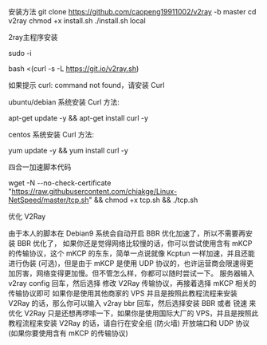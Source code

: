 安装方法
git clone https://github.com/caopeng19911002/v2ray -b master
cd v2ray
chmod +x install.sh
./install.sh local


2ray主程序安装

sudo -i

bash <(curl -s -L https://git.io/v2ray.sh)

如果提示 curl: command not found，请安装 Curl

ubuntu/debian 系统安装 Curl 方法: 

apt-get update -y && apt-get install curl -y

centos 系统安装 Curl 方法: 

yum update -y && yum install curl -y


四合一加速脚本代码

wget -N --no-check-certificate "https://raw.githubusercontent.com/chiakge/Linux-NetSpeed/master/tcp.sh" && chmod +x tcp.sh && ./tcp.sh


优化 V2Ray

由于本人的脚本在 Debian9 系统会自动开启 BBR 优化加速了，所以不需要再安装 BBR 优化了，
如果你还是觉得网络比较慢的话，你可以尝试使用含有 mKCP 的传输协议，这个 mKCP 的东东，简单一点说就像 Kcptun 一样加速，并且还能进行伪装 (可选)，但是由于 mKCP 是使用 UDP 协议的，也许运营商会限速得更加厉害，网络变得更加慢。但不管怎么样，你都可以随时尝试一下。
服务器输入 v2ray config 回车，然后选择 修改 V2Ray 传输协议，再接着选择 mKCP 相关的传输协议即可
如果你是使用其他商家的 VPS 并且是按照此教程流程来安装 V2Ray 的话，那么你可以输入 v2ray bbr 回车，然后选择安装 BBR 或者 锐速 来优化 V2Ray
只是还想再啰嗦一下，如果你是使用国际大厂的 VPS，并且是按照此教程流程来安装 V2Ray 的话，请自行在安全组 (防火墙) 开放端口和 UDP 协议 (如果你要使用含有 mKCP 的传输协议)
